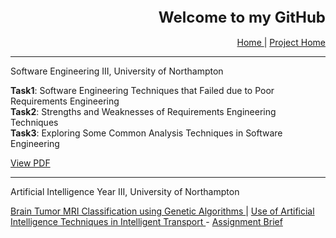 
<div align = "right"><font size = "5"> <b>Welcome to my GitHub</b> </font></div><br>
<div align = "right"><a href = "https://diwaslamsal.github.io/DiwasLamsal"> Home </a> | <a href = "https://github.com/DiwasLamsal/OtherHomeworks"> Project Home </a></div>


<hr>

Software Engineering III, University of Northampton

<b>Task1</b>: Software Engineering Techniques that Failed due to Poor Requirements Engineering <br>
<b>Task2</b>: Strengths and Weaknesses of Requirements Engineering Techniques <br>
<b>Task3</b>: Exploring Some Common Analysis Techniques in Software Engineering <br>

<a href = "https://diwaslamsal.github.io/OtherHomeworks/Software-Engineering-3/diwas-lamsal-18406547-HW-Assignment.docx.pdf" target="_blank"> View PDF </a>

<hr>
Artificial Intelligence Year III, University of Northampton

<a href = "https://diwaslamsal.github.io/OtherHomeworks/Artificial-Intelligence/poster-presentation-GA.png" target="_blank"> Brain Tumor MRI Classification using Genetic Algorithms </a> | <a href = "https://diwaslamsal.github.io/OtherHomeworks/Artificial-Intelligence/18406547-diwas-lamsal-AI-report-intelligent-transport.pdf" target="_blank"> Use of Artificial Intelligence Techniques in Intelligent Transport  </a> - <a href = "https://diwaslamsal.github.io/OtherHomeworks/Artificial-Intelligence/csy3025ass1_1920.pdf" target="_blank"> Assignment Brief </a>  
